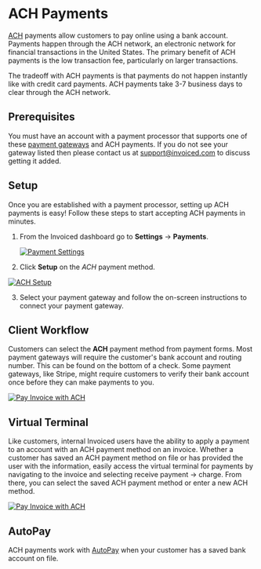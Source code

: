 # ACH Payments

[ACH](https://en.wikipedia.org/wiki/Automated_Clearing_House) payments allow customers to pay online using a bank account. Payments happen through the ACH network, an electronic network for financial transactions in the United States. The primary benefit of ACH payments is the low transaction fee, particularly on larger transactions.

The tradeoff with ACH payments is that payments do not happen instantly like with credit card payments. ACH payments take 3-7 business days to clear through the ACH network.

## Prerequisites

You must have an account with a payment processor that supports one of these [payment gateways](gateways) and ACH payments. If you do not see your gateway listed then please contact us at [support@invoiced.com](mailto:support@invoiced.com) to discuss getting it added.

## Setup

Once you are established with a payment processor, setting up ACH payments is easy! Follow these steps to start accepting ACH payments in minutes.

1. From the Invoiced dashboard go to **Settings** &rarr; **Payments**.

   [![Payment Settings](/docs/img/payment-settings.png)](/docs/img/payment-settings.png)

2. Click **Setup** on the *ACH* payment method.

  [![ACH Setup](/docs/img/ach-setup.png)](/docs/img/ach-setup.png)

3. Select your payment gateway and follow the on-screen instructions to connect your payment gateway.

## Client Workflow

Customers can select the **ACH** payment method from payment forms. Most payment gateways will require the customer's bank account and routing number. This can be found on the bottom of a check. Some payment gateways, like Stripe, might require customers to verify their bank account once before they can make payments to you.

[![Pay Invoice with ACH](/docs/img/pay-invoice-ach.png)](/docs/img/pay-invoice-ach.png)

## Virtual Terminal

Like customers, internal Invoiced users have the ability to apply a payment to an account with an ACH payment method on an invoice. Whether a customer has saved an ACH payment method on file or has provided the user with the information, easily access the virtual terminal for payments by navigating to the invoice and selecting receive payment -> charge. From there, you can select the saved ACH payment method or enter a new ACH method.

[![Pay Invoice with ACH](/docs/img/ach-terminal-payment.gif)](/ach-terminal-payment.gif)

## AutoPay

ACH payments work with [AutoPay](/docs/payments/autopay) when your customer has a saved bank account on file.